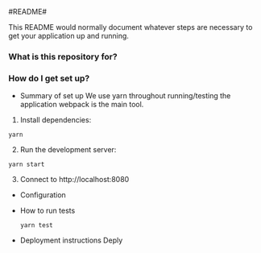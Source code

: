 #README#

This README would normally document whatever steps are necessary to get your application up and running.


### What is this repository for? ###

### How do I get set up? ###

* Summary of set up
  We use yarn throughout running/testing the application
  webpack is the main tool.


1. Install dependencies:
  ```
  yarn
  ```

2. Run the development server:
  ```
  yarn start
  ```

3. Connect to http://localhost:8080

* Configuration

* How to run tests
  ```
  yarn test
  ```

* Deployment instructions
 Deply
